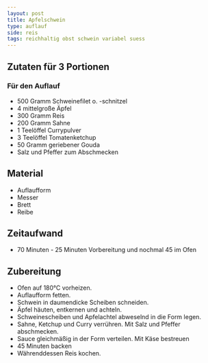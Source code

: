 ```yaml
---
layout: post
title: Apfelschwein
type: auflauf
side: reis
tags: reichhaltig obst schwein variabel suess
---
```


## Zutaten für 3 Portionen 
### Für den Auflauf
* 500 Gramm Schweinefilet o. -schnitzel
* 4 mittelgroße Äpfel
* 300 Gramm Reis
* 200 Gramm Sahne 
* 1 Teelöffel Currypulver
* 3 Teelöffel Tomatenketchup
* 50 Gramm geriebener Gouda
* Salz und Pfeffer zum Abschmecken

## Material
* Auflaufform  
* Messer  
* Brett  
* Reibe  
  
## Zeitaufwand
 * 70 Minuten - 25 Minuten Vorbereitung und nochmal 45 im Ofen

## Zubereitung  
* Ofen auf 180°C vorheizen.
* Auflaufform fetten.
* Schwein in daumendicke Scheiben schneiden.
* Äpfel häuten, entkernen und achteln.
* Schweinescheiben und Apfelachtel abweselnd in die Form legen.
* Sahne, Ketchup und Curry verrühren. Mit Salz und Pfeffer abschmecken.
* Sauce gleichmäßig in der Form verteilen. Mit Käse bestreuen
* 45 Minuten backen
* Währenddessen Reis kochen.
